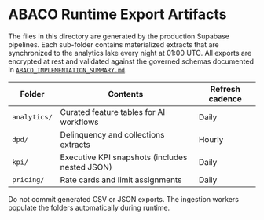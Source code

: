 # ABACO Runtime Export Artifacts

The files in this directory are generated by the production Supabase pipelines.
Each sub-folder contains materialized extracts that are synchronized to the
analytics lake every night at 01:00 UTC.  All exports are encrypted at rest and
validated against the governed schemas documented in
[`ABACO_IMPLEMENTATION_SUMMARY.md`](../../ABACO_IMPLEMENTATION_SUMMARY.md).

| Folder | Contents | Refresh cadence |
| ------ | -------- | --------------- |
| `analytics/` | Curated feature tables for AI workflows | Daily |
| `dpd/` | Delinquency and collections extracts | Hourly |
| `kpi/` | Executive KPI snapshots (includes nested JSON) | Daily |
| `pricing/` | Rate cards and limit assignments | Daily |

Do not commit generated CSV or JSON exports.  The ingestion workers populate the
folders automatically during runtime.
